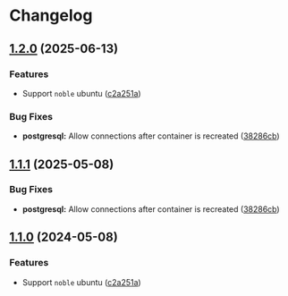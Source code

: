 # Changelog

## [1.2.0](https://github.com/phynias/vs-features/compare/rabbitmq-server-v1.1.1...rabbitmq-server-v1.2.0) (2025-06-13)


### Features

* Support `noble` ubuntu ([c2a251a](https://github.com/phynias/vs-features/commit/c2a251aafc58c1d121cd6f07e36d4031921ee219))


### Bug Fixes

* **postgresql:** Allow connections after container is recreated ([38286cb](https://github.com/phynias/vs-features/commit/38286cbd669acc58e79732ce20fb71a25ec17ac9))

## [1.1.1](https://github.com/itsmechlark/features/compare/rabbitmq-server-v1.1.0...rabbitmq-server-v1.1.1) (2025-05-08)


### Bug Fixes

* **postgresql:** Allow connections after container is recreated ([38286cb](https://github.com/itsmechlark/features/commit/38286cbd669acc58e79732ce20fb71a25ec17ac9))

## [1.1.0](https://github.com/itsmechlark/features/compare/rabbitmq-server-v1.0.0...rabbitmq-server-v1.1.0) (2024-05-08)


### Features

* Support `noble` ubuntu ([c2a251a](https://github.com/itsmechlark/features/commit/c2a251aafc58c1d121cd6f07e36d4031921ee219))
